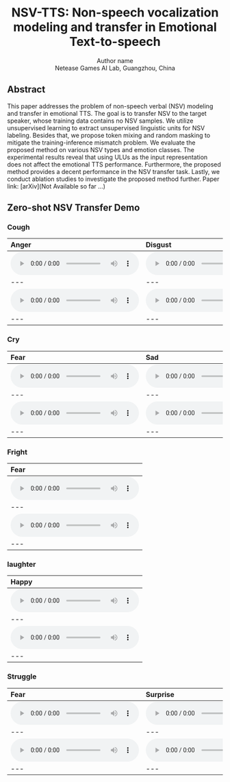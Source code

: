 # <center> NSV-TTS: Non-speech vocalization modeling and transfer in Emotional Text-to-speech</center>

<center> Author name</center>  


<center>Netease Games AI Lab, Guangzhou, China</center>  

## Abstract
This paper addresses the problem of non-speech verbal (NSV) modeling and transfer in emotional TTS. The goal is to transfer NSV to the target speaker, whose training data contains no NSV samples. We utilize unsupervised learning to extract unsupervised linguistic units for NSV labeling. Besides that, we propose token mixing and random masking to mitigate the training-inference mismatch problem. We evaluate the proposed method on various NSV types and emotion classes. The experimental results reveal that using ULUs as the input representation does not affect the emotional TTS performance. Furthermore, the proposed method provides a decent performance in the NSV transfer task. Lastly, we conduct ablation studies to investigate the proposed method further. 
Paper link: [arXiv](Not Available so far ...)  


## Zero-shot NSV Transfer Demo


### Cough

| **Anger** | **Disgust** | **Doubt** | **Fear** | **Sad** | **Surprise** |
| :--- | :--- | :--- | :--- | :--- | :--- |
| <audio src="wavs/cough/anger/0.wav" controls preload></audio> | <audio src="wavs/cough/disgust/0.wav" controls preload></audio> | <audio src="wavs/cough/fear/0.wav" controls preload></audio> | <audio src="wavs/cough/sad/0.wav" controls preload></audio> | <audio src="wavs/cough/surprise/0.wav" controls preload></audio> |
| --- | --- | --- |
| <audio src="wavs/cough/anger/1.wav" controls preload></audio> | <audio src="wavs/cough/disgust/1.wav" controls preload></audio> | <audio src="wavs/cough/fear/1.wav" controls preload></audio> | <audio src="wavs/cough/sad/1.wav" controls preload></audio> | <audio src="wavs/cough/surprise/1.wav" controls preload></audio> |
| --- | --- | --- |

### Cry

| **Fear** | **Sad** | 
| :--- | :--- |
| <audio src="wavs/cry/fear/0.wav" controls preload></audio> | <audio src="wavs/cry/fear/0.wav" controls preload></audio> |
| --- | --- |
| <audio src="wavs/cry/fear/1.wav" controls preload></audio> | <audio src="wavs/cry/fear/1.wav" controls preload></audio> |
| --- | --- |


### Fright

| **Fear** |
| :--- |
| <audio src="wavs/fright/fear/0.wav" controls preload></audio> |
| --- |
| <audio src="wavs/fright/fear/1.wav" controls preload></audio> |
| --- |


### laughter

| **Happy** |
| :--- |
| <audio src="wavs/laughter/happy/0.wav" controls preload></audio> |
| --- |
| <audio src="wavs/laughter/happy/1.wav" controls preload></audio> |
| --- |

### Struggle

| **Fear** | **Surprise** |
| :--- | :--- |
| <audio src="wavs/struggle/fear/0.wav" controls preload></audio> | <audio src="wavs/struggle/surprise/0.wav" controls preload></audio> |
| --- | --- |
| <audio src="wavs/struggle/fear/1.wav" controls preload></audio> | <audio src="wavs/struggle/surprise/1.wav" controls preload></audio> |
| --- | --- |


